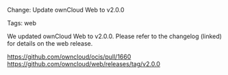Change: Update ownCloud Web to v2.0.0

Tags: web

We updated ownCloud Web to v2.0.0. Please refer to the changelog (linked) for details on the web release.

https://github.com/owncloud/ocis/pull/1660
https://github.com/owncloud/web/releases/tag/v2.0.0
